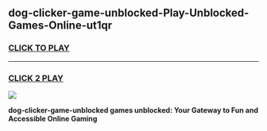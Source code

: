 
## dog-clicker-game-unblocked-Play-Unblocked-Games-Online-ut1qr
<h3>
<a href="https://premium76.site?title=dog-clicker-game-unblocked&ref=24A">CLICK TO PLAY</a></h3>
<hr>

<h3>
<a href="https://premium76.site?title=dog-clicker-game-unblocked&ref=24A">CLICK 2 PLAY</a>
  
</h3>

<a href="https://premium76.site?title=dog-clicker-game-unblocked&ref=24A"><img src="https://clearcache.store/games.png"></a>


**dog-clicker-game-unblocked games unblocked: Your Gateway to Fun and Accessible Online Gaming**
